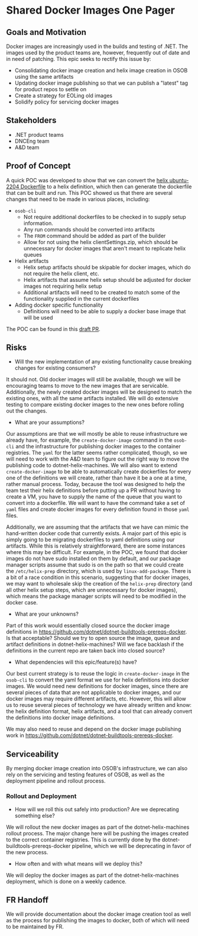 # Shared Docker Images One Pager

## Goals and Motivation

Docker images are increasingly used in the builds and testing of .NET. The images used by the product teams are, however, frequently out of date and in need of patching. This epic seeks to rectify this issue by:

- Consolidating docker image creation and helix image creation in OSOB using the same artifacts
- Updating docker image publishing so that we can publish a "latest" tag for product repos to settle on
- Create a strategy for EOLing old images
- Solidify policy for servicing docker images

## Stakeholders

- .NET product teams
- DNCEng team
- A&D team

## Proof of Concept

A quick POC was developed to show that we can convert the [helix ubuntu-2204 Dockerfile](https://github.com/dotnet/dotnet-buildtools-prereqs-docker/blob/main/src/ubuntu/22.04/helix/amd64/Dockerfile) to a helix definition, which then can generate the dockerfile that can be built and run. This POC showed us that there are several changes that need to be made in various places, including:

- `osob-cli`
  - Not require additional dockerfiles to be checked in to supply setup information. 
  - Any run commands should be converted into artifacts
  - The `FROM` command should be added as part of the builder
  - Allow for not using the helix clientSettings.zip, which should be unnecessary for docker images that aren't meant to replicate helix queues
- Helix artifacts
  - Helix setup artifacts should be skipable for docker images, which do not require the helix client, etc.
  - Helix artifacts that assume helix setup should be adjusted for docker images not requiring helix setup
  - Additional artifacts will need to be created to match some of the functionality supplied in the current dockerfiles
- Adding docker specific functionality
  - Definitions will need to be able to supply a docker base image that will be used

The POC can be found in this [draft PR](https://dev.azure.com/dnceng/internal/_git/dotnet-helix-machines/pullrequest/24290).

## Risks

* Will the new implementation of any existing functionality cause breaking changes for existing consumers?

It should not. Old docker images will still be available, though we will be encouraging teams to move to the new images that are servicable. Additionally, the newly created docker images will be designed to match the existing ones, with all the same artifacts installed. We will do extensive testing to compare existing docker images to the new ones before rolling out the changes.

* What are your assumptions?

Our assumptions are that we will mostly be able to reuse infrastructure we already have, for example, the `create-docker-image` command in the `osob-cli` and the infrastructure for publishing docker images to the container registries. The `yaml` for the latter seems rather complicated, though, so we will need to work with the A&D team to figure out the right way to move the publishing code to dotnet-helix-machines. We will also want to extend `create-docker-image` to be able to automatically create dockerfiles for every one of the definitions we will create, rather than have it be a one at a time, rather manual process. Today, because the tool was designed to help the team test their helix definitions before putting up a PR without having to create a VM, you have to supply the name of the queue that you want to convert into a dockerfile. We will want to have the command take a set of `yaml` files and create docker images for every definition found in those `yaml` files.

Additionally, we are assuming that the artifacts that we have can mimic the hand-written docker code that currently exists. A major part of this epic is simply going to be migrating dockerfiles to yaml definitions using our artifacts. While this is relatively straightforward, there are some instances where this may be difficult. For example, in the POC, we found that docker images do not have sudo installed on them by default, and our package manager scripts assume that sudo is on the path so that we could create the `/etc/helix-prep` directory, which is used by `linux-add-package`. There is a bit of a race condition in this scenario, suggesting that for docker images, we may want to wholesale skip the creation of the `helix-prep` directory (and all other helix setup steps, which are unnecessary for docker images), which means the package manager scripts will need to be modified in the docker case.

* What are your unknowns?

Part of this work would essentially closed source the docker image definitions in https://github.com/dotnet/dotnet-buildtools-prereqs-docker. Is that acceptable? Should we try to open source the image, queue and artifact definitions in dotnet-helix-machines? Will we face backlash if the definitions in the current repo are taken back into closed source?

* What dependencies will this epic/feature(s) have?

Our best current strategy is to reuse the logic in `create-docker-image` in the `osob-cli` to convert the yaml format we use for helix definitions into docker images. We would need new definitions for docker images, since there are several pieces of data that are not applicable to docker images, and our docker images may require different artifacts, etc. However, this will allow us to reuse several pieces of technology we have already written and know: the helix definition format, helix artifacts, and a tool that can already convert the definitions into docker image definitions.

We may also need to reuse and depend on the docker image publishing work in https://github.com/dotnet/dotnet-buildtools-prereqs-docker.

## Serviceability

By merging docker image creation into OSOB's infrastructure, we can also rely on the servicing and testing features of OSOB, as well as the deployment pipeline and rollout process.

### Rollout and Deployment

* How will we roll this out safely into production? Are we deprecating something else?

We will rollout the new docker images as part of the dotnet-helix-machines rollout process. The major change here will be pushing the images created to the correct container registries. This is currently done by the dotnet-buildtools-prereqs-docker pipeline, which we will be deprecating in favor of the new process.

* How often and with what means will we deploy this?

We will deploy the docker images as part of the dotnet-helix-machines deployment, which is done on a weekly cadence.

## FR Handoff

We will provide documentation about the docker image creation tool as well as the process for publishing the images to docker, both of which will need to be maintained by FR.